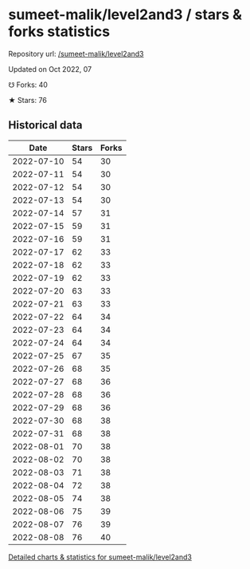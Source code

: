 # sumeet-malik/level2and3 / stars & forks statistics

Repository url: [/sumeet-malik/level2and3](https://github.com/sumeet-malik/level2and3)

Updated on Oct 2022, 07

☋ Forks: 40

★ Stars: 76

## Historical data
| Date | Stars | Forks |
|------|-------|-------|
| 2022-07-10 | 54 | 30 | 
| 2022-07-11 | 54 | 30 | 
| 2022-07-12 | 54 | 30 | 
| 2022-07-13 | 54 | 30 | 
| 2022-07-14 | 57 | 31 | 
| 2022-07-15 | 59 | 31 | 
| 2022-07-16 | 59 | 31 | 
| 2022-07-17 | 62 | 33 | 
| 2022-07-18 | 62 | 33 | 
| 2022-07-19 | 62 | 33 | 
| 2022-07-20 | 63 | 33 | 
| 2022-07-21 | 63 | 33 | 
| 2022-07-22 | 64 | 34 | 
| 2022-07-23 | 64 | 34 | 
| 2022-07-24 | 64 | 34 | 
| 2022-07-25 | 67 | 35 | 
| 2022-07-26 | 68 | 35 | 
| 2022-07-27 | 68 | 36 | 
| 2022-07-28 | 68 | 36 | 
| 2022-07-29 | 68 | 36 | 
| 2022-07-30 | 68 | 38 | 
| 2022-07-31 | 68 | 38 | 
| 2022-08-01 | 70 | 38 | 
| 2022-08-02 | 70 | 38 | 
| 2022-08-03 | 71 | 38 | 
| 2022-08-04 | 72 | 38 | 
| 2022-08-05 | 74 | 38 | 
| 2022-08-06 | 75 | 39 | 
| 2022-08-07 | 76 | 39 | 
| 2022-08-08 | 76 | 40 | 


[Detailed charts & statistics for sumeet-malik/level2and3](https://reviewgithub.com/rep/sumeet-malik/level2and3)
